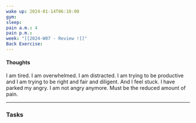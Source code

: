 ```yaml
---
wake up: 2024-01-14T06:10:00
gym: 
sleep: 
pain a.m.: 4
pain p.m.: 
week: "[[2024-W07 - Review !]]"
Back Exercise: 
---
```

#### Thoughts

I am tired. I am overwhelmed. I am distracted. I am trying to be productive and I am trying to be right and fair and diligent. And I feel stuck. 
I have parked my angry. I am not angry anymore. Must be the reduced amount of pain. 




-----
### Tasks 
